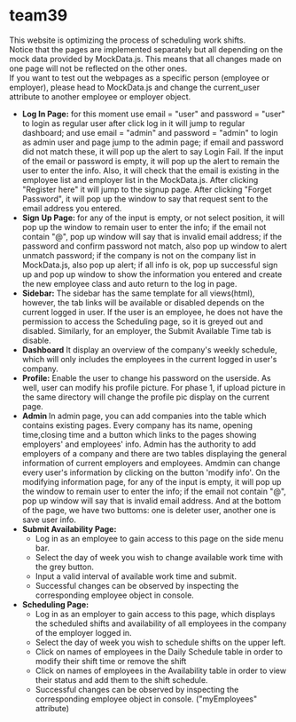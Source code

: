 # team39
This website is optimizing the process of scheduling work shifts.
<br>
Notice that the pages are implemented separately but all depending on the mock data provided by MockData.js. This means that all changes made on one page will not be reflected on the other ones.
<br>
If you want to test out the webpages as a specific person (employee or employer), please head to MockData.js and change the current_user attribute to another employee or employer object.
<br>
<ul>
<li><strong>Log In Page:</strong>
for this moment use email = "user" and password = "user" to login as regular user after click log in it will jump to regular dashboard; and use email = "admin" and password = "admin" to login as admin user and page jump to the admin page; if email and password did not match these, it will pop up the alert to say Login Fail. If the input of the email or password is empty, it will pop up the alert to remain the user to enter the info. Also, it will check that the email is existing in the employee list and employer list in the MockData.js. After clicking "Register here" it will jump to the signup page. After clicking "Forget Password", it will pop up the window to say that request sent to the email address you entered.</li>

<li><strong>Sign Up Page:</strong>
for any of the input is empty, or not select position, it will pop up the window to remain user to enter the info; if the email not contain "@", pop up window will say that is invalid email address; if the password and confirm password not match, also pop up window to alert unmatch password; if the company is not on the company list in MockData.js, also pop up alert; if all info is ok, pop up successful sign up and pop up window to show the information you entered and create the new employee class and auto return to the log in page.</li>

<li><strong>Sidebar:</strong>
The sidebar has the same template for all views(html), however, the tab links will be available or disabled depends on the current logged in user. If the user is an employee, he does not have the permission to access the Scheduling page, so it is greyed out and disabled. Similarly, for an employer, the Submit Available Time tab is disable.  </li>

<li><strong>Dashboard</strong>
It display an overview of the company's weekly schedule, which will only includes the employees in the current logged in user's company. </li>

<li><strong>Profile:</strong>
Enable the user to change his password on the userside. As well, user can modify his profile picture. For phase 1, if upload picture in the same directory will change the profile pic display on the current page. </li>

<li><strong>Admin </strong>
In admin page, you can add companies into the table which contains existing pages. Every company has its name, opening time,closing time and a button which links to the pages showing employers' and employees' info. Admin has the authority to add employers of a company and there are two tables displaying the general information of current employers and employees. Amdmin can change every user's information by clicking on  the button 'modify info'. On the modifying information page, for any of the input is empty, it will pop up the window to remain user to enter the info; if the email not contain "@", pop up window will say that is invalid email address. And at the bottom of the page, we have two buttoms: one is deleter user, another one is save user info. </li>

<li><strong>Submit Availability Page: </strong>
<ul>
<li> Log in as an employee to gain access to this page on the side menu bar. </li>
<li> Select the day of week you wish to change available work time with the grey button. </li>
<li> Input a valid interval of available work time and submit. </li>
<li> Successful changes can be observed by inspecting the corresponding employee object in console. </li>
</ul>
</li>
<li><strong>Scheduling Page: </strong>
<ul>
<li> Log in as an employer to gain access to this page, which displays the scheduled shifts and availability of all employees in the company of the employer logged in. </li>
<li> Select the day of week you wish to schedule shifts on the upper left. </li>
<li> Click on names of employees in the Daily Schedule table in order to modify their shift time or remove the shift</li>
<li> Click on names of employees in the Availability table in order to view their status and add them to the shift schedule. </li>
<li> Successful changes can be observed by inspecting the corresponding employee object in console. ("myEmployees" attribute) </li>
</ul>
</li>

</ul>
